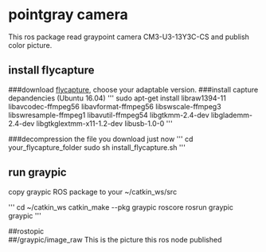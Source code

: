 # pointgray camera
This ros package read graypoint camera CM3-U3-13Y3C-CS and publish color picture.
## install flycapture
###download [flycapture]("https://flir.app.boxcn.net/v/Flycapture2SDK"), choose your adaptable version.
###install capture depandencies (Ubuntu 16.04)
'''
sudo apt-get install libraw1394-11 libavcodec-ffmpeg56 libavformat-ffmpeg56 libswscale-ffmpeg3 libswresample-ffmpeg1 libavutil-ffmpeg54 libgtkmm-2.4-dev libglademm-2.4-dev libgtkglextmm-x11-1.2-dev libusb-1.0-0
'''

###decompression the file you download just now 
'''
cd your_flycapture_folder
sudo sh install_flycapture.sh
'''

## run graypic
copy graypic ROS package to your ~/catkin_ws/src

'''
cd ~/catkin_ws
catkin_make --pkg graypic 
roscore
rosrun graypic graypic
'''

##rostopic  
##/graypic/image_raw
This is the picture this ros node published
